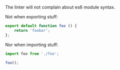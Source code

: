 The linter will not complain about es6 module syntax.

Not when exporting stuff:

```js
export default function foo () {
    return 'foobar';
};
```

Nor when importing stuff:

```js
import foo from './foo';

foo();
```
